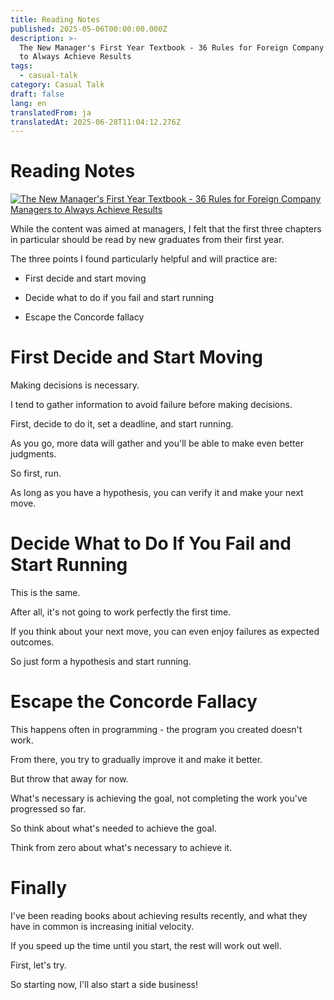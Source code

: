 ```yaml
---
title: Reading Notes
published: 2025-05-06T00:00:00.000Z
description: >-
  The New Manager's First Year Textbook - 36 Rules for Foreign Company Managers
  to Always Achieve Results
tags:
  - casual-talk
category: Casual Talk
draft: false
lang: en
translatedFrom: ja
translatedAt: 2025-06-28T11:04:12.276Z
---
```

# Reading Notes

[![The New Manager's First Year Textbook - 36 Rules for Foreign Company Managers to Always Achieve Results](https://m.media-amazon.com/images/I/71XqtJ0BzFL._SY522_.jpg)](https://amzn.asia/d/9R9dhJE)

While the content was aimed at managers, I felt that the first three chapters in particular should be read by new graduates from their first year.

The three points I found particularly helpful and will practice are:

- First decide and start moving

- Decide what to do if you fail and start running

- Escape the Concorde fallacy

# First Decide and Start Moving

Making decisions is necessary.

I tend to gather information to avoid failure before making decisions.

First, decide to do it, set a deadline, and start running.

As you go, more data will gather and you'll be able to make even better judgments.

So first, run.

As long as you have a hypothesis, you can verify it and make your next move.

# Decide What to Do If You Fail and Start Running

This is the same.

After all, it's not going to work perfectly the first time.

If you think about your next move, you can even enjoy failures as expected outcomes.

So just form a hypothesis and start running.

# Escape the Concorde Fallacy

This happens often in programming - the program you created doesn't work.

From there, you try to gradually improve it and make it better.

But throw that away for now.

What's necessary is achieving the goal, not completing the work you've progressed so far.

So think about what's needed to achieve the goal.

Think from zero about what's necessary to achieve it.

# Finally

I've been reading books about achieving results recently, and what they have in common is increasing initial velocity.

If you speed up the time until you start, the rest will work out well.

First, let's try.

So starting now, I'll also start a side business!
